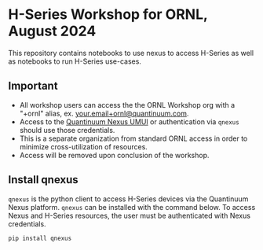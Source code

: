 # H-Series Workshop for ORNL, August 2024

This repository contains notebooks to use nexus to access H-Series as well as notebooks to run H-Series use-cases.

## Important

* All workshop users can access the the ORNL Workshop org with a "+ornl" alias, ex. your.email+ornl@quantinuum.com.
* Access to the [Quantinuum Nexus UMUI](https://nexus.quantinuum.com/) or authentication via `qnexus` should use those credentials.
* This is a separate organization from standard ORNL access in order to minimize cross-utilization of resources. 
* Access will be removed upon conclusion of the workshop.

## Install qnexus

`qnexus` is the python client to access H-Series devices via the Quantinuum Nexus platform. `qnexus` can be installed with the command below. To access Nexus and H-Series resources, the user must be authenticated with Nexus credentials.

```
pip install qnexus
```
